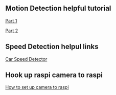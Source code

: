 ## Motion Detection helpful tutorial
[Part 1](https://www.pyimagesearch.com/2015/05/25/basic-motion-detection-and-tracking-with-python-and-opencv/)

[Part 2](https://www.pyimagesearch.com/2015/06/01/home-surveillance-and-motion-detection-with-the-raspberry-pi-python-and-opencv/)

## Speed Detection helpul links
[Car Speed Detector](https://gregtinkers.wordpress.com/2016/03/25/car-speed-detector/)

## Hook up raspi camera to raspi
[How to set up camera to raspi](https://www.ics.com/blog/raspberry-pi-camera-module)
